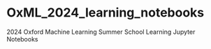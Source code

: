 # OxML_2024_learning_notebooks
2024 Oxford Machine Learning Summer School Learning Jupyter Notebooks
